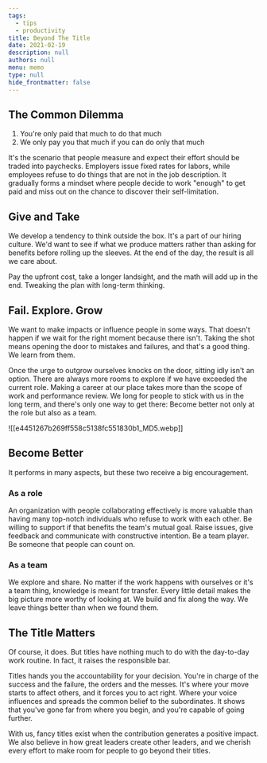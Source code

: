 ```yaml
---
tags: 
  - tips
  - productivity
title: Beyond The Title
date: 2021-02-19
description: null
authors: null
menu: memo
type: null
hide_frontmatter: false
---
```


## The Common Dilemma
1. You're only paid that much to do that much
2. We only pay you that much if you can do only that much

It's the scenario that people measure and expect their effort should be traded into paychecks. Employers issue fixed rates for labors, while employees refuse to do things that are not in the job description. It gradually forms a mindset where people decide to work "enough" to get paid and miss out on the chance to discover their self-limitation.

## Give and Take
We develop a tendency to think outside the box. It's a part of our hiring culture. We'd want to see if what we produce matters rather than asking for benefits before rolling up the sleeves. At the end of the day, the result is all we care about.

Pay the upfront cost, take a longer landsight, and the math will add up in the end. Tweaking the plan with long-term thinking.

## Fail. Explore. Grow
We want to make impacts or influence people in some ways. That doesn't happen if we wait for the right moment because there isn't. Taking the shot means opening the door to mistakes and failures, and that's a good thing. We learn from them.

Once the urge to outgrow ourselves knocks on the door, sitting idly isn't an option. There are always more rooms to explore if we have exceeded the current role. Making a career at our place takes more than the scope of work and performance review. We long for people to stick with us in the long term, and there's only one way to get there: Become better not only at the role but also as a team.

![[e4451267b269ff558c5138fc551830b1_MD5.webp]]

## Become Better
It performs in many aspects, but these two receive a big encouragement.

### As a role
An organization with people collaborating effectively is more valuable than having many top-notch individuals who refuse to work with each other. Be willing to support if that benefits the team's mutual goal. Raise issues, give feedback and communicate with constructive intention. Be a team player. Be someone that people can count on.

### As a team
We explore and share. No matter if the work happens with ourselves or it's a team thing, knowledge is meant for transfer. Every little detail makes the big picture more worthy of looking at. We build and fix along the way. We leave things better than when we found them.

## The Title Matters
Of course, it does. But titles have nothing much to do with the day-to-day work routine. In fact, it raises the responsible bar. 

Titles hands you the accountability for your decision. You're in charge of the success and the failure, the orders and the messes. It's where your move starts to affect others, and it forces you to act right. Where your voice influences and spreads the common belief to the subordinates. It shows that you've gone far from where you begin, and you're capable of going further.

With us, fancy titles exist when the contribution generates a positive impact. We also believe in how great leaders create other leaders, and we cherish every effort to make room for people to go beyond their titles.

